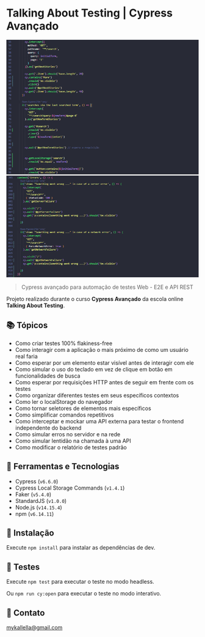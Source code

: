# Talking About Testing | Cypress Avançado

![preview](./preview1.png)
![preview](./preview2.png)
 
> Cypress avançado para automação de testes Web - E2E e API REST

 Projeto realizado durante o curso **Cypress Avançado** da escola online **Talking About Testing**.
 
## 📚 Tópicos

- Como criar testes 100% flakiness-free
- Como interagir com a aplicação o mais próximo de como um usuário real faria
- Como esperar por um elemento estar visível antes de interagir com ele
- Como simular o uso do teclado em vez de clique em botão em funcionalidades de busca
- Como esperar por requisições HTTP antes de seguir em frente com os testes
- Como organizar diferentes testes em seus específicos contextos
- Como ler o localStorage do navegador
- Como tornar seletores de elementos mais específicos
- Como simplificar comandos repetitivos
- Como interceptar e mockar uma API externa para testar o frontend independente do backend
- Como simular erros no servidor e na rede
- Como simular lentidão na chamada à uma API
- Como modificar o relatório de testes padrão

## 🔧 Ferramentas e Tecnologias

- Cypress (`v6.6.0`)
- Cypress Local Storage Commands (`v1.4.1`)
- Faker (`v5.4.0`)
- StandardJS (`v1.0.0`)
- Node.js (`v14.15.4`)
- npm (`v6.14.11`)

## 🔧 Instalação

Execute `npm install` para instalar as dependências de dev.


## 🔧 Testes

Execute `npm test` para executar o teste no modo headless.

Ou `npm run cy:open` para executar o teste no modo interativo.


## 🔗 Contato

mykallella@gmail.com
